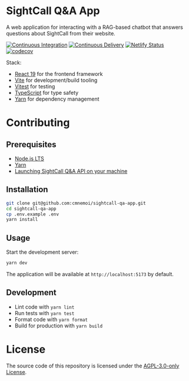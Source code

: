 # SightCall Q&A App

A web application for interacting with a RAG-based chatbot that answers questions about SightCall from their website.

[![Continuous Integration](https://github.com/cmnemoi/sightcall-qa-app/actions/workflows/ci.yaml/badge.svg)](https://github.com/cmnemoi/sightcall-qa-app/actions/workflows/ci.yaml)
[![Continuous Delivery](https://github.com/cmnemoi/sightcall-qa-app/actions/workflows/cd.yaml/badge.svg)](https://github.com/cmnemoi/sightcall-qa-app/actions/workflows/cd.yaml)
[![Netlify Status](https://api.netlify.com/api/v1/badges/19d09da9-f02f-453f-ba24-9b07f2f4eaae/deploy-status)](https://sightcall-qa.netlify.app/)
[![codecov](https://codecov.io/gh/cmnemoi/sightcall-qa-app/graph/badge.svg?token=P8HRA82P4B)](https://codecov.io/gh/cmnemoi/sightcall-qa-app)

Stack:

- [React 19](https://react.dev/) for the frontend framework
- [Vite](https://vitejs.dev/) for development/build tooling
- [Vitest](https://vitest.dev/) for testing
- [TypeScript](https://www.typescriptlang.org/) for type safety
- [Yarn](https://yarnpkg.com/) for dependency management

# Contributing

## Prerequisites

- [Node.js LTS](https://nodejs.org/)
- [Yarn](https://yarnpkg.com/)
- [Launching SightCall Q&A API on your machine](https://github.com/cmnemoi/sightcall_qa_api)

## Installation

```bash
git clone git@github.com:cmnemoi/sightcall-qa-app.git
cd sightcall-qa-app
cp .env.example .env
yarn install
```

## Usage

Start the development server:

```bash
yarn dev
```

The application will be available at `http://localhost:5173` by default.

## Development

- Lint code with `yarn lint`
- Run tests with `yarn test`
- Format code with `yarn format`
- Build for production with `yarn build`

# License

The source code of this repository is licensed under the [AGPL-3.0-only License](LICENSE).
